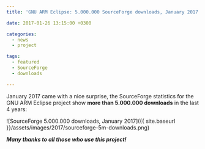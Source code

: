 ```yaml
---
title: 'GNU ARM Eclipse: 5.000.000 SourceForge downloads, January 2017'

date: 2017-01-26 13:15:00 +0300

categories:
  - news
  - project

tags:
  - featured
  - SourceForge
  - downloads

---
```


January 2017 came with a nice surprise, the SourceForge statistics for the GNU ARM Eclipse project show **more than 5.000.000 downloads** in the last 4 years:

![SourceForge 5.000.000 downloads, January 2017]({{ site.baseurl }}/assets/images/2017/sourceforge-5m-downloads.png)

_**Many thanks to all those who use this project!**_
